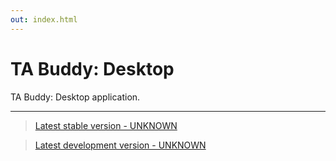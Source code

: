 ```yaml
---
out: index.html
---
```


TA Buddy: Desktop
=================

TA Buddy: Desktop application.

<hr/>

> [Latest stable version - UNKNOWN]($stable$)

> [Latest development version - UNKNOWN]($development$)
